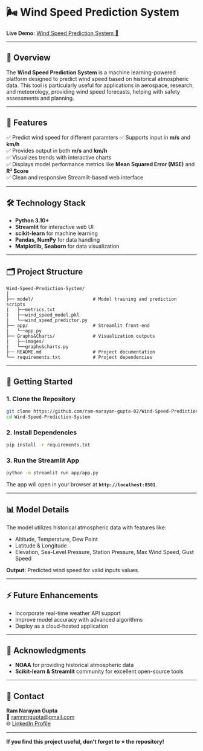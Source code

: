 
# 🌬️ Wind Speed Prediction System

**Live Demo:** [Wind Speed Prediction System 🚀](https://ram-narayan-gupta-02.github.io/Wind-Speed-Prediction-System/)  

---

## 📖 Overview

The **Wind Speed Prediction System** is a machine learning-powered platform designed to predict wind speed based on historical atmospheric data. This tool is particularly useful for applications in aerospace, research, and meteorology, providing wind speed forecasts, helping with safety assessments and planning.

---

## 🎯 Features

✅ Predict wind speed for different paramters
✅ Supports input in **m/s** and **km/h**  
✅ Provides output in both **m/s** and **km/h**  
✅ Visualizes trends with interactive charts  
✅ Displays model performance metrics like **Mean Squared Error (MSE)** and **R² Score**  
✅ Clean and responsive Streamlit-based web interface  

---

## 🛠️ Technology Stack

- **Python 3.10+**  
- **Streamlit** for interactive web UI  
- **scikit-learn** for machine learning  
- **Pandas, NumPy** for data handling  
- **Matplotlib, Seaborn** for data visualization  

---

## 🗂️ Project Structure

```
Wind-Speed-Prediction-System/
│
├── model/                      # Model training and prediction scripts
|   ├──metrics.txt       
|   ├──wind_speed_model.pkl
|   └──wind_speed_predictor.py             
├── app/                        # Streamlit front-end
|   └──app.py                  
├── Graphs&Charts/              # Visualization outputs
|   ├──images/
|   └──graphs&charts.py    
├── README.md                   # Project documentation
└── requirements.txt            # Project dependencies
```

---

## 🚀 Getting Started

### 1. Clone the Repository

```bash
git clone https://github.com/ram-narayan-gupta-02/Wind-Speed-Prediction-System.git
cd Wind-Speed-Prediction-System
```

### 2. Install Dependencies

```bash
pip install -r requirements.txt
```

### 3. Run the Streamlit App

```bash
python -m streamlit run app/app.py
```

The app will open in your browser at **`http://localhost:8501`**.

---

## 📊 Model Details

The model utilizes historical atmospheric data with features like:

- Altitude, Temperature, Dew Point 
- Latitude & Longitude  
- Elevation, Sea-Level Pressure, Station Pressure, Max Wind Speed, Gust Speed

**Output:** Predicted wind speed for valid inputs values.

---

## ⚡ Future Enhancements

- Incorporate real-time weather API support  
- Improve model accuracy with advanced algorithms  
- Deploy as a cloud-hosted application  

---

## 🙌 Acknowledgments

- **NOAA** for providing historical atmospheric data  
- **Scikit-learn & Streamlit** community for excellent open-source tools  

---

## 📩 Contact

**Ram Narayan Gupta**  
📧 [ramnrngupta@gmail.com](mailto:ramnrngupta@gmail.com)  
🌐 [LinkedIn Profile](https://www.linkedin.com/in/ramnrngupta)  

---

**If you find this project useful, don't forget to ⭐ the repository!**
